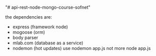 "# api-rest-node-mongo-course-sofnet" 

the dependencies are:

  - express (framework node)
  - mogoose (orm)
  - body parser
  - mlab.com (database as a service)
  - nodemon (hot updates) use 
nodemon app.js
not more 
node app.js